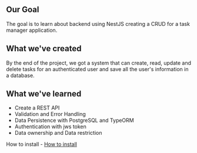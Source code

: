 ## Our Goal
The goal is to learn about backend using NestJS creating a CRUD for a task manager application.

## What we've created
By the end of the project, we got a system that can create, read, update and delete tasks for an authenticated user and save all the user's information in a database.

## What we've learned
* Create a REST API
* Validation and Error Handling
* Data Persistence with PostgreSQL and TypeORM
* Authentication with jws token
* Data ownership and Data restriction


How to install - [How to install](nest-info.md)
